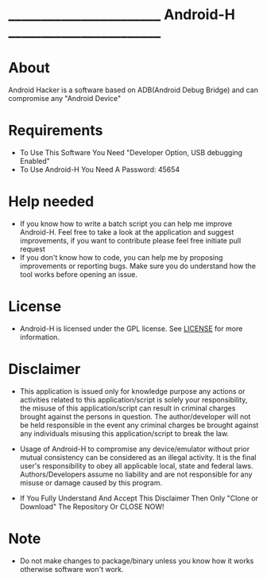# _______________________ Android-H _______________________


# About

  Android Hacker is a software based on ADB(Android Debug Bridge) and can compromise any "Android Device" 

# Requirements

* To Use This Software You Need "Developer Option, USB debugging Enabled"
* To Use Android-H You Need A Password: 45654

# Help needed

* If you know how to write a batch script you can help me improve Android-H. Feel free to take a look at the application and suggest improvements, if you want to contribute please feel free initiate pull request
* If you don't know how to code, you can help me by proposing improvements or reporting bugs. Make sure you do understand how the tool works before opening an issue.

# License
* Android-H is licensed under the GPL license. See [LICENSE](LICENSE) for more information.
# Disclaimer

 * This application is issued only for knowledge purpose any actions or activities related to this application/script is solely your responsibility, the misuse of this application/script can result in criminal charges brought against the persons in question.
 The author/developer will not be held responsible in the event any criminal charges be brought against any individuals misusing this application/script to break the law.
   
* Usage of Android-H to compromise any device/emulator without prior mutual consistency can be considered as an illegal activity. It is the final user's responsibility to obey all applicable local, state and federal laws. Authors/Developers assume no liability and are not responsible for any misuse or damage caused by this program.
   
* If You Fully Understand And Accept This Disclaimer Then Only "Clone or Download" The Repository Or CLOSE NOW!


# Note

* Do not make changes to package/binary unless you know how it works otherwise software won't work.
